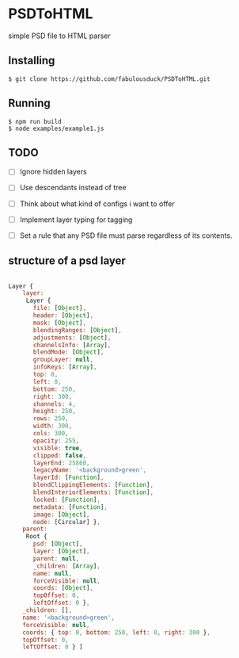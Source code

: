# PSDToHTML
simple PSD file to HTML parser


## Installing
```
$ git clone https://github.com/fabulousduck/PSDToHTML.git

```

## Running

```
$ npm run build
$ node examples/example1.js
```

## TODO

- [ ] Ignore hidden layers
- [ ] Use descendants instead of tree
- [ ] Think about what kind of configs i want to offer
- [ ] Implement layer typing for tagging
- [ ] Set a rule that any PSD file must parse regardless of its contents.


## structure of a psd layer


```javascript

Layer {
    layer: 
     Layer {
       file: [Object],
       header: [Object],
       mask: [Object],
       blendingRanges: [Object],
       adjustments: [Object],
       channelsInfo: [Array],
       blendMode: [Object],
       groupLayer: null,
       infoKeys: [Array],
       top: 0,
       left: 0,
       bottom: 250,
       right: 300,
       channels: 4,
       height: 250,
       rows: 250,
       width: 300,
       cols: 300,
       opacity: 255,
       visible: true,
       clipped: false,
       layerEnd: 25860,
       legacyName: '<background>green',
       layerId: [Function],
       blendClippingElements: [Function],
       blendInteriorElements: [Function],
       locked: [Function],
       metadata: [Function],
       image: [Object],
       node: [Circular] },
    parent: 
     Root {
       psd: [Object],
       layer: [Object],
       parent: null,
       _children: [Array],
       name: null,
       forceVisible: null,
       coords: [Object],
       topOffset: 0,
       leftOffset: 0 },
    _children: [],
    name: '<background>green',
    forceVisible: null,
    coords: { top: 0, bottom: 250, left: 0, right: 300 },
    topOffset: 0,
    leftOffset: 0 } ]


```